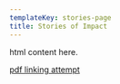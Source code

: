 ```yaml
---
templateKey: stories-page
title: Stories of Impact
---
```

html content here.

<a href="assets/mpacpleverfinalredct.pdf">pdf linking attempt</a>